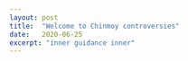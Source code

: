 ```yaml
---
layout: post
title:  "Welcome to Chinmoy controversies"
date:   2020-06-25
excerpt: "inner guidance inner"
---
```

